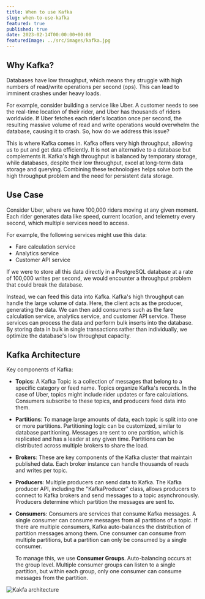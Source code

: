 ```yaml
---
title: When to use Kafka
slug: when-to-use-kafka
featured: true
published: true
date: 2023-02-14T00:00:00+00:00
featuredImage: ../src/images/kafka.jpg
---
```


## Why Kafka?

Databases have low throughput, which means they struggle with high numbers of read/write operations per second (ops). This can lead to imminent crashes under heavy loads.

For example, consider building a service like Uber. A customer needs to see the real-time location of their rider, and Uber has thousands of riders worldwide. If Uber fetches each rider's location once per second, the resulting massive volume of read and write operations would overwhelm the database, causing it to crash. So, how do we address this issue?

This is where Kafka comes in. Kafka offers very high throughput, allowing us to put and get data efficiently. It is not an alternative to a database but complements it. Kafka's high throughput is balanced by temporary storage, while databases, despite their low throughput, excel at long-term data storage and querying. Combining these technologies helps solve both the high throughput problem and the need for persistent data storage.

## Use Case

Consider Uber, where we have 100,000 riders moving at any given moment. Each rider generates data like speed, current location, and telemetry every second, which multiple services need to access.

For example, the following services might use this data:

- Fare calculation service
- Analytics service
- Customer API service

If we were to store all this data directly in a PostgreSQL database at a rate of 100,000 writes per second, we would encounter a throughput problem that could break the database.

Instead, we can feed this data into Kafka. Kafka's high throughput can handle the large volume of data. Here, the client acts as the producer, generating the data. We can then add consumers such as the fare calculation service, analytics service, and customer API service. These services can process the data and perform bulk inserts into the database. By storing data in bulk in single transactions rather than individually, we optimize the database's low throughput capacity.

## Kafka Architecture

Key components of Kafka:

- **Topics**:
  A Kafka Topic is a collection of messages that belong to a specific category or feed name. Topics organize Kafka's records. In the case of Uber, topics might include rider updates or fare calculations. Consumers subscribe to these topics, and producers feed data into them.

- **Partitions**:
  To manage large amounts of data, each topic is split into one or more partitions. Partitioning logic can be customized, similar to database partitioning. Messages are sent to one partition, which is replicated and has a leader at any given time. Partitions can be distributed across multiple brokers to share the load.

- **Brokers**:
  These are key components of the Kafka cluster that maintain published data. Each broker instance can handle thousands of reads and writes per topic.

- **Producers**:
  Multiple producers can send data to Kafka. The Kafka producer API, including the "KafkaProducer" class, allows producers to connect to Kafka brokers and send messages to a topic asynchronously. Producers determine which partition the messages are sent to.

- **Consumers**:
  Consumers are services that consume Kafka messages. A single consumer can consume messages from all partitions of a topic. If there are multiple consumers, Kafka auto-balances the distribution of partition messages among them. One consumer can consume from multiple partitions, but a partition can only be consumed by a single consumer.

  To manage this, we use **Consumer Groups**. Auto-balancing occurs at the group level. Multiple consumer groups can listen to a single partition, but within each group, only one consumer can consume messages from the partition.

![Kakfa architecture](/images/blogs/kafka-architecture.png)
